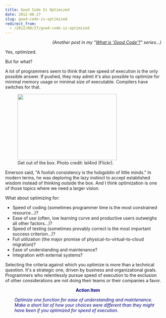 ```yaml
---
title: Good Code Is Optimized
date: 2012-08-27
slug: good-code-is-optimized
redirect_from:
  - /2012/08/27/good-code-is-optimized
---
```


<p style="text-align:right;"><em>(Another post in my "<a href="what-is-good-code.md">What is 'Good Code'?</a>" series...)</em></p>
Yes, optimized.

But for what?

A lot of programmers seem to think that raw speed of execution is the only possible answer. If pushed, they may admit it's also possible to optimize for minimal memory usage or minimal size of executable. Compilers have switches for that.

<figure><img class=" " title="think outside the box..." src="http://farm7.staticflickr.com/6086/6062809527_fff6c530e4_n.jpg" alt="" width="320" height="213" /><figcaption>Get out of the box. Photo credit: lel4nd (Flickr).</figcaption></figure>

Emerson said, "A foolish consistency is the hobgoblin of little minds." In modern terms, he was deploring the lazy instinct to accept established wisdom instead of thinking outside the box. And I think optimization is one of those topics where we need a larger vision.

What about optimizing for:
<ul>
	<li>Speed of coding (sometimes programmer time is the most constrained resource...)?</li>
	<li>Ease of use (often, low learning curve and productive users outweighs all other factors...)?</li>
	<li>Speed of testing (sometimes provably correct is the most important success criterion...)?</li>
	<li>Full utilization (the major promise of physical-to-virtual-to-cloud migration)?</li>
	<li>Ease of understanding and maintenance?</li>
	<li>Integration with external systems?</li>
</ul>
Selecting the criteria against which you optimize is more than a technical question. It's a strategic one, driven by business and organizational goals. Programmers who relentlessly pursue speed of execution to the exclusion of other considerations are not doing their teams or their companies a favor.
<p style="padding-left:30px;text-align:center;"><strong><span style="color:#000080;">Action Item</span></strong></p>
<p style="padding-left:30px;"><em><span style="color:#000080;">Optimize one function for ease of understanding and maintenance. Make a short list of how your choices were different than they might have been if you optimized for speed of execution.</span></em></p>

